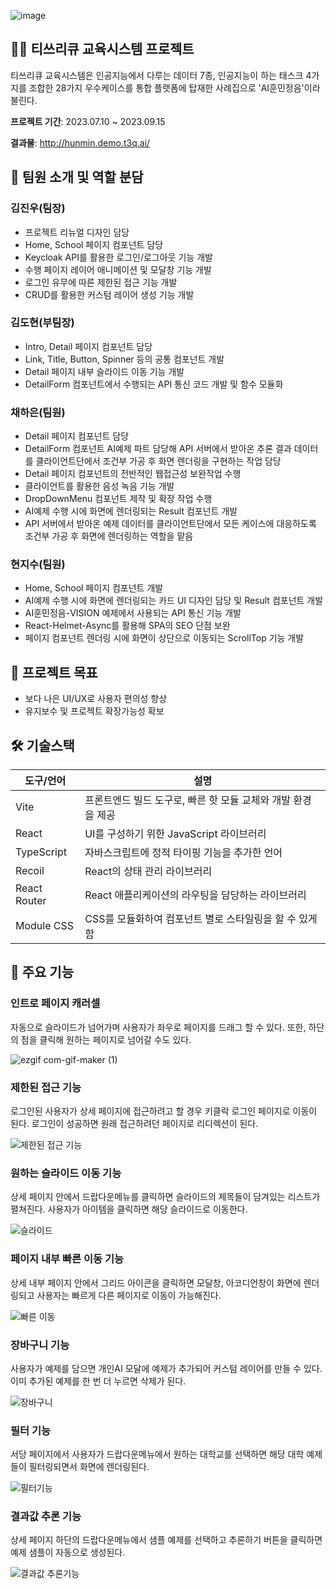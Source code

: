 ![image](https://github.com/rlawlsdn263/education-system/assets/79128016/cbae18a4-754b-4113-89de-4bad9d9a6567)

<h2>👨‍🏫 티쓰리큐 교육시스템 프로젝트</h2>
<p>티쓰리큐 교육시스템은 인공지능에서 다루는 데이터 7종, 인공지능이 하는 태스크 4가지를 조합한 28가지 우수케이스를 통합 플랫폼에 탑재한 사례집으로 'AI훈민정음'이라 불린다.</p>
<p><strong>프로젝트 기간</strong>: 2023.07.10 ~ 2023.09.15</p>

<strong>결과물</strong>: <http://hunmin.demo.t3q.ai/>

## 👊 팀원 소개 및 역할 분담

### 김진우(팀장)

- 프로젝트 리뉴얼 디자인 담당
- Home, School 페이지 컴포넌트 담당
- Keycloak API를 활용한 로그인/로그아웃 기능 개발
- 수행 페이지 레이어 애니메이션 및 모달창 기능 개발
- 로그인 유무에 따른 제한된 접근 기능 개발
- CRUD를 활용한 커스텀 레이어 생성 기능 개발

### 김도현(부팀장)

- Intro, Detail 페이지 컴포넌트 담당
- Link, Title, Button, Spinner 등의 공통 컴포넌트 개발
- Detail 페이지 내부 슬라이드 이동 기능 개발
- DetailForm 컴포넌트에서 수행되는 API 통신 코드 개발 및 함수 모듈화

### 채하은(팀원)

- Detail 페이지 컴포넌트 담당
- DetailForm 컴포넌트 AI예제 파트 담당해 API 서버에서 받아온 추론 결과 데이터를 클라이언트단에서 조건부 가공 후 화면 렌더링을 구현하는 작업 담당
- Detail 페이지 컴포넌트의 전반적인 웹접근성 보완작업 수행
- 클라이언트를 활용한 음성 녹음 기능 개발
- DropDownMenu 컴포넌트 제작 및 확장 작업 수행
- AI예제 수행 시에 화면에 렌더링되는 Result 컴포넌트 개발
- API 서버에서 받아온 예제 데이터를 클라이언트단에서 모든 케이스에 대응하도록 조건부 가공 후 화면에 렌더링하는 역할을 맡음


### 현지수(팀원)

- Home, School 페이지 컴포넌트 개발
- AI예제 수행 시에 화면에 렌더링되는 카드 UI 디자인 담당 및 Result 컴포넌트 개발
- AI훈민정음-VISION 예제에서 사용되는 API 통신 기능 개발
- React-Helmet-Async를 활용해 SPA의 SEO 단점 보완
- 페이지 컴포넌트 렌더링 시에 화면이 상단으로 이동되는 ScrollTop 기능 개발

## 🥇 프로젝트 목표
- 보다 나은 UI/UX로 사용자 편의성 향상
- 유지보수 및 프로젝트 확장가능성 확보

## 🛠 기술스택
| 도구/언어 | 설명 |
| --- | --- |
| Vite | 프론트엔드 빌드 도구로, 빠른 핫 모듈 교체와 개발 환경을 제공 |
| React | UI를 구성하기 위한 JavaScript 라이브러리 |
| TypeScript | 자바스크립트에 정적 타이핑 기능을 추가한 언어 |
| Recoil | React의 상태 관리 라이브러리 |
| React Router | React 애플리케이션의 라우팅을 담당하는 라이브러리 |
| Module CSS | CSS를 모듈화하여 컴포넌트 별로 스타일링을 할 수 있게 함 |

## 🥇 주요 기능

### 인트로 페이지 캐러셀

자동으로 슬라이드가 넘어가며 사용자가 좌우로 페이지를 드래그 할 수 있다. 또한, 하단의 점을 클릭해 원하는 페이지로 넘어갈 수도 있다. 

![ezgif com-gif-maker (1)](https://github.com/sosin-t3q/education-system/assets/79128016/bbf47e47-d9fb-49a8-844c-ece393f69076)

### 제한된 접근 기능

로그인된 사용자가 상세 페이지에 접근하려고 할 경우 키클락 로그인 페이지로 이동이 된다. 로그인이 성공하면 원래 접근하려던 페이지로 리디렉션이 된다.

![제한된 접근 기능](https://github.com/sosin-t3q/education-system/assets/79128016/61635b55-b687-479c-9d91-71eba0012011)

### 원하는 슬라이드 이동 기능

상세 페이지 안에서 드랍다운메뉴를 클릭하면 슬라이드의 제목들이 담겨있는 리스트가 펼쳐진다. 사용자가 아이템을 클릭하면 해당 슬라이드로 이동한다.

![슬라이드](https://github.com/sosin-t3q/education-system/assets/79128016/63527a42-b216-40d1-9a4f-8d6e2ee1cf23)

### 페이지 내부 빠른 이동 기능

상세 내부 페이지 안에서 그리드 아이콘을 클릭하면 모달창, 아코디언창이 화면에 렌더링되고 사용자는 빠르게 다른 페이지로 이동이 가능해진다.

![빠른 이동](https://github.com/sosin-t3q/education-system/assets/79128016/226f1975-1f60-4c8a-9c2d-5f037bf2a71c)

### 장바구니 기능

사용자가 예제를 담으면 개인AI 모달에 예제가 추가되어 커스텀 레이어를 만들 수 있다. 이미 추가된 예제를 한 번 더 누르면 삭제가 된다. 

![장바구니](https://github.com/sosin-t3q/education-system/assets/79128016/93d48316-bb6d-4f0b-8d1e-792bbac4e9bd)

### 필터 기능

서당 페이지에서 사용자가 드랍다운메뉴에서 원하는 대학교를 선택하면 해당 대학 예제들이 필터링되면서 화면에 렌더링된다.

![필터기능](https://github.com/sosin-t3q/education-system/assets/79128016/182ecc9c-e4c3-4ef1-9dcc-0eef047d6675)

### 결과값 추론 기능

상세 페이지 하단의 드랍다운메뉴에서 샘플 예제를 선택하고 추론하기 버튼을 클릭하면 예제 샘플이 자동으로 생성된다.

![결과값 추론기능](https://github.com/sosin-t3q/education-system/assets/79128016/46b78282-2ae7-4fd1-bf39-5116dbb63354)
